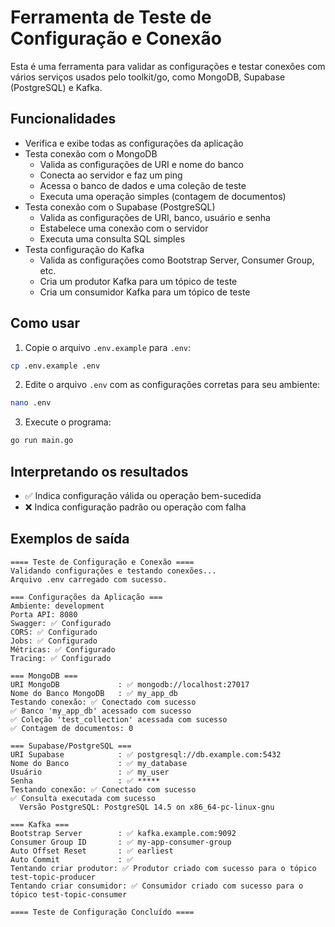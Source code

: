 # Ferramenta de Teste de Configuração e Conexão

Esta é uma ferramenta para validar as configurações e testar conexões com vários serviços usados pelo toolkit/go, como MongoDB, Supabase (PostgreSQL) e Kafka.

## Funcionalidades

- Verifica e exibe todas as configurações da aplicação
- Testa conexão com o MongoDB
  - Valida as configurações de URI e nome do banco
  - Conecta ao servidor e faz um ping
  - Acessa o banco de dados e uma coleção de teste
  - Executa uma operação simples (contagem de documentos)
- Testa conexão com o Supabase (PostgreSQL)
  - Valida as configurações de URI, banco, usuário e senha
  - Estabelece uma conexão com o servidor
  - Executa uma consulta SQL simples
- Testa configuração do Kafka
  - Valida as configurações como Bootstrap Server, Consumer Group, etc.
  - Cria um produtor Kafka para um tópico de teste
  - Cria um consumidor Kafka para um tópico de teste

## Como usar

1. Copie o arquivo `.env.example` para `.env`:

```bash
cp .env.example .env
```

2. Edite o arquivo `.env` com as configurações corretas para seu ambiente:

```bash
nano .env
```

3. Execute o programa:

```bash
go run main.go
```

## Interpretando os resultados

- ✅ Indica configuração válida ou operação bem-sucedida
- ❌ Indica configuração padrão ou operação com falha

## Exemplos de saída

```
==== Teste de Configuração e Conexão ====
Validando configurações e testando conexões...
Arquivo .env carregado com sucesso.

=== Configurações da Aplicação ===
Ambiente: development
Porta API: 8080
Swagger: ✅ Configurado
CORS: ✅ Configurado
Jobs: ✅ Configurado
Métricas: ✅ Configurado
Tracing: ✅ Configurado

=== MongoDB ===
URI MongoDB             : ✅ mongodb://localhost:27017
Nome do Banco MongoDB   : ✅ my_app_db
Testando conexão: ✅ Conectado com sucesso
✅ Banco 'my_app_db' acessado com sucesso
✅ Coleção 'test_collection' acessada com sucesso
✅ Contagem de documentos: 0

=== Supabase/PostgreSQL ===
URI Supabase            : ✅ postgresql://db.example.com:5432
Nome do Banco           : ✅ my_database
Usuário                 : ✅ my_user
Senha                   : ✅ *****
Testando conexão: ✅ Conectado com sucesso
✅ Consulta executada com sucesso
  Versão PostgreSQL: PostgreSQL 14.5 on x86_64-pc-linux-gnu

=== Kafka ===
Bootstrap Server        : ✅ kafka.example.com:9092
Consumer Group ID       : ✅ my-app-consumer-group
Auto Offset Reset       : ✅ earliest
Auto Commit             : ✅ 
Tentando criar produtor: ✅ Produtor criado com sucesso para o tópico test-topic-producer
Tentando criar consumidor: ✅ Consumidor criado com sucesso para o tópico test-topic-consumer

==== Teste de Configuração Concluído ====
```

